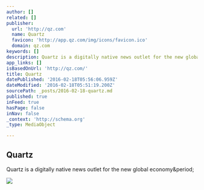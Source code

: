 ```yaml
---
author: []
related: []
publisher:
  url: 'http://qz.com'
  name: Quartz
  favicon: 'http://app.qz.com/img/icons/favicon.ico'
  domain: qz.com
keywords: []
description: Quartz is a digitally native news outlet for the new global economy.
app_links: []
isBasedOnUrl: 'http://qz.com/'
title: Quartz
datePublished: '2016-02-18T05:56:06.959Z'
dateModified: '2016-02-18T05:51:19.200Z'
sourcePath: _posts/2016-02-18-quartz.md
published: true
inFeed: true
hasPage: false
inNav: false
_context: 'http://schema.org'
_type: MediaObject

---
```

<article style=""><h1>Quartz</h1><p>Quartz is a digitally native news outlet for the new global economy&amp;period;</p><img src="http://app.qz.com/img/qz_og_img.png" /></article>